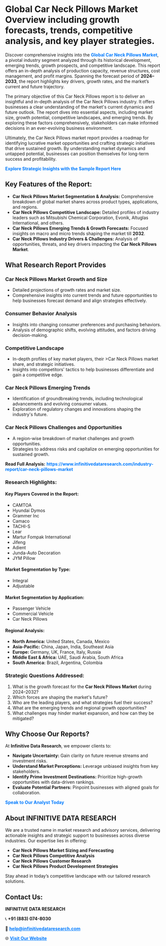 <h1>Global Car Neck Pillows Market Overview including growth forecasts, trends, competitive analysis, and key player strategies.</h1>
<p>
Discover comprehensive insights into the 
<a href="https://www.infinitivedataresearch.com/industry-report/car-neck-pillows-market" rel="dofollow" style="color: #007BFF; text-decoration: none;"><strong>Global Car Neck Pillows Market</strong></a>, a pivotal industry segment analyzed through its historical development, emerging trends, growth prospects, and competitive landscape. This report offers an in-depth analysis of production capacity, revenue structures, cost management, and profit margins. Spanning the forecast period of <strong>2024–2033</strong>, the report highlights key drivers, growth rates, and the market’s current and future trajectory.
</p>
<p>
The primary objective of this Car Neck Pillows report is to deliver an insightful and in-depth analysis of the Car Neck Pillows industry. It offers businesses a clear understanding of the market's current dynamics and future outlook. The report dives into essential aspects, including market size, growth potential, competitive landscapes, and emerging trends. By exploring these factors comprehensively, stakeholders can make informed decisions in an ever-evolving business environment.
</p>
<p>
Ultimately, the Car Neck Pillows market report provides a roadmap for identifying lucrative market opportunities and crafting strategic initiatives that drive sustained growth. By understanding market dynamics and untapped potential, businesses can position themselves for long-term success and profitability.
</p>
<p>
<a href="https://www.infinitivedataresearch.com/request-sample/reportId=103762" style="color: #007BFF; text-decoration: none;"><strong>Explore Strategic Insights with the Sample Report Here</strong></a>
</p>

<h2>Key Features of the Report:</h2>
<ul>
<li><strong>Car Neck Pillows Market Segmentation & Analysis:</strong> Comprehensive breakdown of global market shares across product types, applications, and regions.</li>
<li><strong>Car Neck Pillows Competitive Landscape:</strong> Detailed profiles of industry leaders such as Mitsubishi Chemical Corporation, Evonik, Altuglas International, and others.</li>
<li><strong>Car Neck Pillows Emerging Trends & Growth Forecasts:</strong> Focused insights on macro and micro trends shaping the market till <strong>2032</strong>.</li>
<li><strong>Car Neck Pillows Industry Drivers & Challenges:</strong> Analysis of opportunities, threats, and key drivers impacting the <strong>Car Neck Pillows Market</strong>.</li>
</ul>

<h2>What Research Report Provides</h2>
<h3>Car Neck Pillows Market Growth and Size</h3>
<ul>
<li>Detailed projections of growth rates and market size.</li>
<li>Comprehensive insights into current trends and future opportunities to help businesses forecast demand and align strategies effectively.</li>
</ul>

<h3>Consumer Behavior Analysis</h3>
<ul>
<li>Insights into changing consumer preferences and purchasing behaviors.</li>
<li>Analysis of demographic shifts, evolving attitudes, and factors driving decision-making.</li>
</ul>

<h3>Competitive Landscape</h3>
<ul>
<li>In-depth profiles of key market players, their >Car Neck Pillows market share, and strategic initiatives.</li>
<li>Insights into competitors' tactics to help businesses differentiate and gain a competitive edge.</li>
</ul>

<h3>Car Neck Pillows Emerging Trends</h3>
<ul>
<li>Identification of groundbreaking trends, including technological advancements and evolving consumer values.</li>
<li>Exploration of regulatory changes and innovations shaping the industry's future.</li>
</ul>

<h3>Car Neck Pillows Challenges and Opportunities</h3>
<ul>
<li>A region-wise breakdown of market challenges and growth opportunities.</li>
<li>Strategies to address risks and capitalize on emerging opportunities for sustained growth.</li>
</ul>
<p><strong>Read Full Analysis:</strong> <a href="https://www.infinitivedataresearch.com/industry-report/car-neck-pillows-market" rel="dofollow" style="color: #007BFF; text-decoration: none;"><strong>https://www.infinitivedataresearch.com/industry-report/car-neck-pillows-market</strong></a></p>
<h3>Research Highlights:</h3>
<h4>Key Players Covered in the Report:</h4>
<ul><li>CAMTOA</li><li>Hyundai Dymos</li><li>Grammer Inc</li><li>Camaco</li><li>TACHI-S</li><li>Lear</li><li>Martur Fompak International</li><li>Jifeng</li><li>Adient</li><li>Junda-Auto Decoration</li><li>JYM Pillow</li></ul>
<h4>Market Segmentation by Type:</h4>
<ul><li>Integral</li><li>Adjustable</li></ul>
<h4>Market Segmentation by Application:</h4>
<ul><li>Passenger Vehicle</li><li>Commercial Vehicle</li><li>Car Neck Pillows</li></ul>

<h4>Regional Analysis:</h4>
<ul>
<li><strong>North America:</strong> United States, Canada, Mexico</li>
<li><strong>Asia-Pacific:</strong> China, Japan, India, Southeast Asia</li>
<li><strong>Europe:</strong> Germany, UK, France, Italy, Russia</li>
<li><strong>Middle East & Africa:</strong> UAE, Saudi Arabia, South Africa</li>
<li><strong>South America:</strong> Brazil, Argentina, Colombia</li>
</ul>

<h3>Strategic Questions Addressed:</h3>
<ol>
<li>What is the growth forecast for the <strong>Car Neck Pillows Market</strong> during 2024–2032?</li>
<li>Which forces are shaping the market's future?</li>
<li>Who are the leading players, and what strategies fuel their success?</li>
<li>What are the emerging trends and regional growth opportunities?</li>
<li>What challenges may hinder market expansion, and how can they be mitigated?</li>
</ol>

<h2>Why Choose Our Reports?</h2>
<p>At <strong>Infinitive Data Research</strong>, we empower clients to:</p>
<ul>
<li><strong>Navigate Uncertainty:</strong> Gain clarity on future revenue streams and investment risks.</li>
<li><strong>Understand Market Perceptions:</strong> Leverage unbiased insights from key stakeholders.</li>
<li><strong>Identify Prime Investment Destinations:</strong> Prioritize high-growth opportunities with data-driven rankings.</li>
<li><strong>Evaluate Potential Partners:</strong> Pinpoint businesses with aligned goals for collaboration.</li>
</ul>
<p><a href="https://www.infinitivedataresearch.com/industry-report/car-neck-pillows-market" rel="dofollow" style="color: #007BFF; text-decoration: none;"><strong>Speak to Our Analyst Today</strong></a></p>

<h2>About INFINITIVE DATA RESEARCH</h2>
<p>We are a trusted name in market research and advisory services, delivering actionable insights and strategic support to businesses across diverse industries. Our expertise lies in offering:</p>
<ul>
<li><strong>Car Neck Pillows Market Sizing and Forecasting</strong></li>
<li><strong>Car Neck Pillows Competitive Analysis</strong></li>
<li><strong>Car Neck Pillows Customer Research</strong></li>
<li><strong>Car Neck Pillows Product Development Strategies</strong></li>
</ul>
<p>Stay ahead in today’s competitive landscape with our tailored research solutions.</p>

<h2>Contact Us:</h2>
<p><strong>INFINITIVE DATA RESEARCH</strong></p>
<p>📞 <strong>+91 (883) 074-8030</strong></p>
<p>📧 <strong><a href="mailto:help@infinitivedataresearch.com" style="color: #007BFF;">help@infinitivedataresearch.com</a></strong></p>
<p>🌐 <strong><a href="https://www.infinitivedataresearch.com" rel="dofollow" style="color: #007BFF;">Visit Our Website</a></strong></p>